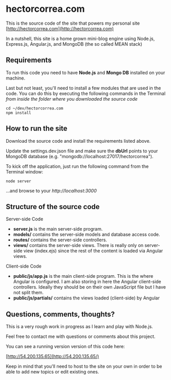 hectorcorrea.com
================
This is the source code of the site that powers my personal site [http://hectorcorrea.com](http://hectorcorrea.com)

In a nutshell, this site is a home grown mini-blog engine using Node.js, Express.js, Angular.js, and MongoDB (the so called MEAN stack)


Requirements
------------
To run this code you need to have **Node.js** and **Mongo DB** 
installed on your machine. 

Last but not least, you'll need to install a few modules that are used in the code. You can do this by executing the following commands in the Terminal 
*from inside the folder where you downloaded the source code*

    cd ~/dev/hectorcorrea.com
    npm install 


How to run the site
-------------------
Download the source code and install the requirements listed above.

Update the settings.dev.json file and make sure the **dbUrl** points to your MongoDB database (e.g. "mongodb://localhost:27017/hectorcorrea"). 

To kick off the application, just run the following command from the Terminal window: 

    node server

...and browse to your *http://localhost:3000* 


Structure of the source code
----------------------------

Server-side Code

* **server.js** is the main server-side program. 
* **models/** contains the server-side models and database access code.
* **routes/** contains the server-side controllers.
* **views/** contains the server-side views. There is really only on server-side view (index.ejs) since the rest of the content is loaded via Angular views.

Client-side Code

* **public/js/app.js** is the main client-side program. This is the where Angular is configured. I am also storing in here the Angular client-side controllers. Ideally they should be on their own JavaScript file but I have not split them.
* **public/js/partials/** contains the views loaded (client-side) by Angular


Questions, comments, thoughts?
------------------------------
This is a very rough work in progress as I learn and play with Node.js.

Feel free to contact me with questions or comments about this project.

You can see a running version version of this code here:

  [http://54.200.135.65](http://54.200.135.65/)

Keep in mind that you'll need to host to the site on your own in order to be able to add new topics or edit existing ones. 
